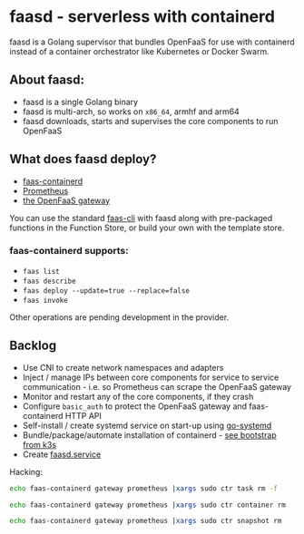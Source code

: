# faasd - serverless with containerd

faasd is a Golang supervisor that bundles OpenFaaS for use with containerd instead of a container orchestrator like Kubernetes or Docker Swarm.

## About faasd:

* faasd is a single Golang binary
* faasd is multi-arch, so works on `x86_64`, armhf and arm64
* faasd downloads, starts and supervises the core components to run OpenFaaS

## What does faasd deploy?

* [faas-containerd](https://github.com/alexellis/faas-containerd/)
* [Prometheus](https://github.com/prometheus/prometheus)
* [the OpenFaaS gateway](https://github.com/openfaas/faas/tree/master/gateway)

You can use the standard [faas-cli](https://github.com/openfaas/faas-cli) with faasd along with pre-packaged functions in the Function Store, or build your own with the template store.

### faas-containerd supports:

* `faas list`
* `faas describe` 
* `faas deploy --update=true --replace=false`
* `faas invoke`

Other operations are pending development in the provider.

## Backlog

* Use CNI to create network namespaces and adapters
* Inject / manage IPs between core components for service to service communication - i.e. so Prometheus can scrape the OpenFaaS gateway
* Monitor and restart any of the core components, if they crash
* Configure `basic_auth` to protect the OpenFaaS gateway and faas-containerd HTTP API
* Self-install / create systemd service on start-up using [go-systemd](https://github.com/coreos/go-systemd)
* Bundle/package/automate installation of containerd - [see bootstrap from k3s](https://github.com/rancher/k3s)
* Create [faasd.service](https://github.com/rancher/k3s/blob/master/k3s.service)


Hacking:

```sh
echo faas-containerd gateway prometheus |xargs sudo ctr task rm -f

echo faas-containerd gateway prometheus |xargs sudo ctr container rm

echo faas-containerd gateway prometheus |xargs sudo ctr snapshot rm
```